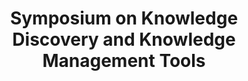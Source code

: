---
dateStart: 2007-02-03
dateEnd: 2007-02-08
title: "Symposium on Knowledge Discovery and Knowledge Management Tools"
venue: "National Institutes of Health"
organizer: "Deborah MacPherson, Jessica Clausen"
credit:
city: "Washington, DC"
state:
country: USA
pdfLink: 20060203-symposium-knowledge-management.pdf
venueImages:
---